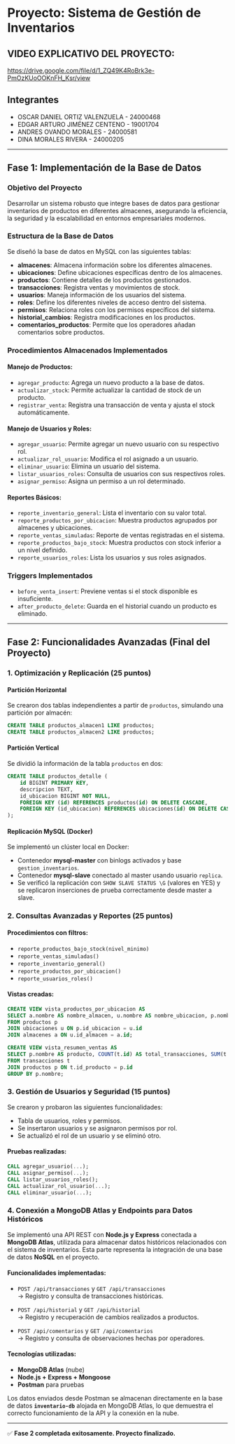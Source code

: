 # Proyecto: Sistema de Gestión de Inventarios

## VIDEO EXPLICATIVO DEL PROYECTO:
https://drive.google.com/file/d/1_ZQ49K4RoBrk3e-PmOzKUoOOKnFH_Ksr/view

## Integrantes

- OSCAR DANIEL ORTIZ VALENZUELA - 24000468
- EDGAR ARTURO JIMÉNEZ CENTENO - 19001704
- ANDRES OVANDO MORALES - 24000581
- DINA MORALES RIVERA - 24000205

---


## Fase 1: Implementación de la Base de Datos

### Objetivo del Proyecto
Desarrollar un sistema robusto que integre bases de datos para gestionar inventarios de productos en diferentes almacenes, asegurando la eficiencia, la seguridad y la escalabilidad en entornos empresariales modernos.

### Estructura de la Base de Datos
Se diseñó la base de datos en MySQL con las siguientes tablas:
- **almacenes**: Almacena información sobre los diferentes almacenes.
- **ubicaciones**: Define ubicaciones específicas dentro de los almacenes.
- **productos**: Contiene detalles de los productos gestionados.
- **transacciones**: Registra ventas y movimientos de stock.
- **usuarios**: Maneja información de los usuarios del sistema.
- **roles**: Define los diferentes niveles de acceso dentro del sistema.
- **permisos**: Relaciona roles con los permisos específicos del sistema.
- **historial_cambios**: Registra modificaciones en los productos.
- **comentarios_productos**: Permite que los operadores añadan comentarios sobre productos.

### Procedimientos Almacenados Implementados

#### Manejo de Productos:
- `agregar_producto`: Agrega un nuevo producto a la base de datos.
- `actualizar_stock`: Permite actualizar la cantidad de stock de un producto.
- `registrar_venta`: Registra una transacción de venta y ajusta el stock automáticamente.

#### Manejo de Usuarios y Roles:
- `agregar_usuario`: Permite agregar un nuevo usuario con su respectivo rol.
- `actualizar_rol_usuario`: Modifica el rol asignado a un usuario.
- `eliminar_usuario`: Elimina un usuario del sistema.
- `listar_usuarios_roles`: Consulta de usuarios con sus respectivos roles.
- `asignar_permiso`: Asigna un permiso a un rol determinado.

#### Reportes Básicos:
- `reporte_inventario_general`: Lista el inventario con su valor total.
- `reporte_productos_por_ubicacion`: Muestra productos agrupados por almacenes y ubicaciones.
- `reporte_ventas_simuladas`: Reporte de ventas registradas en el sistema.
- `reporte_productos_bajo_stock`: Muestra productos con stock inferior a un nivel definido.
- `reporte_usuarios_roles`: Lista los usuarios y sus roles asignados.

### Triggers Implementados
- `before_venta_insert`: Previene ventas si el stock disponible es insuficiente.
- `after_producto_delete`: Guarda en el historial cuando un producto es eliminado.

---

## Fase 2: Funcionalidades Avanzadas (Final del Proyecto)

### 1. Optimización y Replicación (25 puntos)

#### Partición Horizontal
Se crearon dos tablas independientes a partir de `productos`, simulando una partición por almacén:
```sql
CREATE TABLE productos_almacen1 LIKE productos;
CREATE TABLE productos_almacen2 LIKE productos;
```

#### Partición Vertical
Se dividió la información de la tabla `productos` en dos:
```sql
CREATE TABLE productos_detalle (
    id BIGINT PRIMARY KEY,
    descripcion TEXT,
    id_ubicacion BIGINT NOT NULL,
    FOREIGN KEY (id) REFERENCES productos(id) ON DELETE CASCADE,
    FOREIGN KEY (id_ubicacion) REFERENCES ubicaciones(id) ON DELETE CASCADE
);
```

#### Replicación MySQL (Docker)
Se implementó un clúster local en Docker:
- Contenedor **mysql-master** con binlogs activados y base `gestion_inventarios`.
- Contenedor **mysql-slave** conectado al master usando usuario `replica`.
- Se verificó la replicación con `SHOW SLAVE STATUS \G` (valores en YES) y se replicaron inserciones de prueba correctamente desde master a slave.

### 2. Consultas Avanzadas y Reportes (25 puntos)

#### Procedimientos con filtros:
- `reporte_productos_bajo_stock(nivel_minimo)`
- `reporte_ventas_simuladas()`
- `reporte_inventario_general()`
- `reporte_productos_por_ubicacion()`
- `reporte_usuarios_roles()`

#### Vistas creadas:
```sql
CREATE VIEW vista_productos_por_ubicacion AS
SELECT a.nombre AS nombre_almacen, u.nombre AS nombre_ubicacion, p.nombre AS nombre_producto, p.stock
FROM productos p
JOIN ubicaciones u ON p.id_ubicacion = u.id
JOIN almacenes a ON u.id_almacen = a.id;

CREATE VIEW vista_resumen_ventas AS
SELECT p.nombre AS producto, COUNT(t.id) AS total_transacciones, SUM(t.cantidad) AS total_vendido, SUM(t.total) AS ingresos_totales
FROM transacciones t
JOIN productos p ON t.id_producto = p.id
GROUP BY p.nombre;
```

### 3. Gestión de Usuarios y Seguridad (15 puntos)
Se crearon y probaron las siguientes funcionalidades:
- Tabla de usuarios, roles y permisos.
- Se insertaron usuarios y se asignaron permisos por rol.
- Se actualizó el rol de un usuario y se eliminó otro.

#### Pruebas realizadas:
```sql
CALL agregar_usuario(...);
CALL asignar_permiso(...);
CALL listar_usuarios_roles();
CALL actualizar_rol_usuario(...);
CALL eliminar_usuario(...);
```

### 4. Conexión a MongoDB Atlas y Endpoints para Datos Históricos

Se implementó una API REST con **Node.js y Express** conectada a **MongoDB Atlas**, utilizada para almacenar datos históricos relacionados con el sistema de inventarios. Esta parte representa la integración de una base de datos **NoSQL** en el proyecto.

#### Funcionalidades implementadas:
- `POST /api/transacciones` y `GET /api/transacciones`  
  → Registro y consulta de transacciones históricas.

- `POST /api/historial` y `GET /api/historial`  
  → Registro y recuperación de cambios realizados a productos.

- `POST /api/comentarios` y `GET /api/comentarios`  
  → Registro y consulta de observaciones hechas por operadores.

#### Tecnologías utilizadas:
- **MongoDB Atlas** (nube)  
- **Node.js + Express + Mongoose**  
- **Postman** para pruebas

Los datos enviados desde Postman se almacenan directamente en la base de datos **`inventario-db`** alojada en MongoDB Atlas, lo que demuestra el correcto funcionamiento de la API y la conexión en la nube.

---

✅ **Fase 2 completada exitosamente. Proyecto finalizado.**
